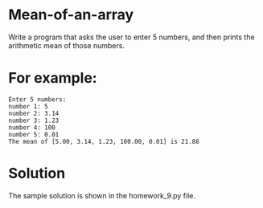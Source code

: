 # Mean-of-an-array
Write a program that asks the user to enter 5 numbers, and then prints the arithmetic mean of those numbers.

# For example:
    Enter 5 numbers:
    number 1: 5
    number 2: 3.14
    number 3: 1.23
    number 4: 100
    number 5: 0.01
    The mean of [5.00, 3.14, 1.23, 100.00, 0.01] is 21.88

# Solution
The sample solution is shown in the homework_9.py file. 
